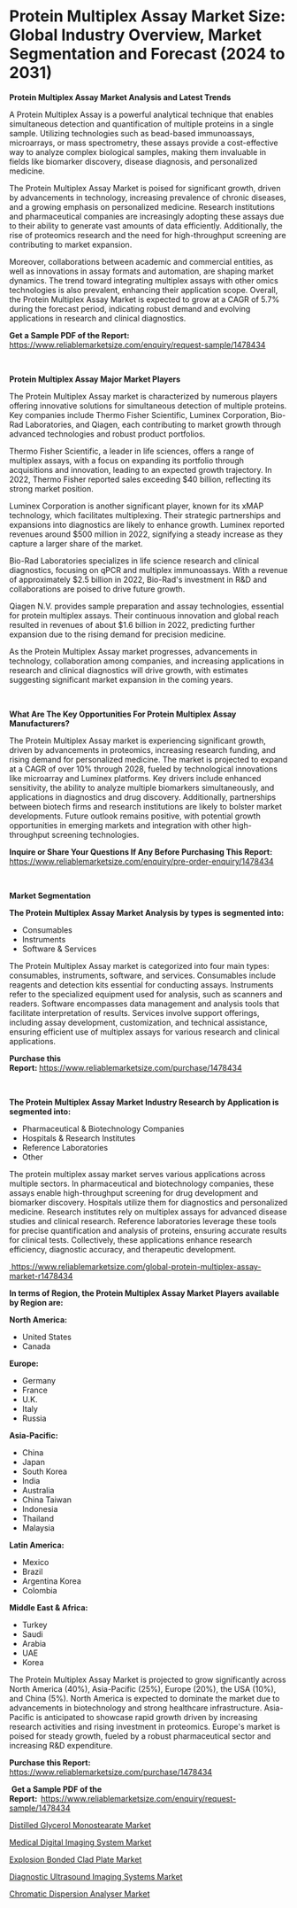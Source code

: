 <p><h1>Protein Multiplex Assay Market Size: Global Industry Overview, Market Segmentation and Forecast (2024 to 2031)</h1></p><p><strong>Protein Multiplex Assay Market Analysis and Latest Trends</strong></p>
<p><p>A Protein Multiplex Assay is a powerful analytical technique that enables simultaneous detection and quantification of multiple proteins in a single sample. Utilizing technologies such as bead-based immunoassays, microarrays, or mass spectrometry, these assays provide a cost-effective way to analyze complex biological samples, making them invaluable in fields like biomarker discovery, disease diagnosis, and personalized medicine.</p><p>The Protein Multiplex Assay Market is poised for significant growth, driven by advancements in technology, increasing prevalence of chronic diseases, and a growing emphasis on personalized medicine. Research institutions and pharmaceutical companies are increasingly adopting these assays due to their ability to generate vast amounts of data efficiently. Additionally, the rise of proteomics research and the need for high-throughput screening are contributing to market expansion.</p><p>Moreover, collaborations between academic and commercial entities, as well as innovations in assay formats and automation, are shaping market dynamics. The trend toward integrating multiplex assays with other omics technologies is also prevalent, enhancing their application scope. Overall, the Protein Multiplex Assay Market is expected to grow at a CAGR of 5.7% during the forecast period, indicating robust demand and evolving applications in research and clinical diagnostics.</p></p>
<p><strong>Get a Sample PDF of the Report:&nbsp;</strong> <a href="https://www.reliablemarketsize.com/enquiry/request-sample/1478434?utm_campaign=1103&utm_medium=2&utm_source=Github&utm_content=ia&utm_term=28092024&utm_id=protein-multiplex-assay">https://www.reliablemarketsize.com/enquiry/request-sample/1478434</a></p>
<p>&nbsp;</p>
<p><strong>Protein Multiplex Assay Major Market Players</strong></p>
<p><p>The Protein Multiplex Assay market is characterized by numerous players offering innovative solutions for simultaneous detection of multiple proteins. Key companies include Thermo Fisher Scientific, Luminex Corporation, Bio-Rad Laboratories, and Qiagen, each contributing to market growth through advanced technologies and robust product portfolios. </p><p>Thermo Fisher Scientific, a leader in life sciences, offers a range of multiplex assays, with a focus on expanding its portfolio through acquisitions and innovation, leading to an expected growth trajectory. In 2022, Thermo Fisher reported sales exceeding $40 billion, reflecting its strong market position.</p><p>Luminex Corporation is another significant player, known for its xMAP technology, which facilitates multiplexing. Their strategic partnerships and expansions into diagnostics are likely to enhance growth. Luminex reported revenues around $500 million in 2022, signifying a steady increase as they capture a larger share of the market.</p><p>Bio-Rad Laboratories specializes in life science research and clinical diagnostics, focusing on qPCR and multiplex immunoassays. With a revenue of approximately $2.5 billion in 2022, Bio-Rad's investment in R&D and collaborations are poised to drive future growth. </p><p>Qiagen N.V. provides sample preparation and assay technologies, essential for protein multiplex assays. Their continuous innovation and global reach resulted in revenues of about $1.6 billion in 2022, predicting further expansion due to the rising demand for precision medicine.</p><p>As the Protein Multiplex Assay market progresses, advancements in technology, collaboration among companies, and increasing applications in research and clinical diagnostics will drive growth, with estimates suggesting significant market expansion in the coming years.</p></p>
<p>&nbsp;</p>
<p><strong>What Are The Key Opportunities For Protein Multiplex Assay Manufacturers?</strong></p>
<p><p>The Protein Multiplex Assay market is experiencing significant growth, driven by advancements in proteomics, increasing research funding, and rising demand for personalized medicine. The market is projected to expand at a CAGR of over 10% through 2028, fueled by technological innovations like microarray and Luminex platforms. Key drivers include enhanced sensitivity, the ability to analyze multiple biomarkers simultaneously, and applications in diagnostics and drug discovery. Additionally, partnerships between biotech firms and research institutions are likely to bolster market developments. Future outlook remains positive, with potential growth opportunities in emerging markets and integration with other high-throughput screening technologies.</p></p>
<p><strong>Inquire or Share Your Questions If Any Before Purchasing This Report:</strong> <a href="https://www.reliablemarketsize.com/enquiry/pre-order-enquiry/1478434?utm_campaign=1103&utm_medium=2&utm_source=Github&utm_content=ia&utm_term=28092024&utm_id=protein-multiplex-assay">https://www.reliablemarketsize.com/enquiry/pre-order-enquiry/1478434</a></p>
<p>&nbsp;</p>
<p><strong>Market Segmentation</strong></p>
<p><strong>The Protein Multiplex Assay Market Analysis by types is segmented into:</strong></p>
<p><ul><li>Consumables</li><li>Instruments</li><li>Software & Services</li></ul></p>
<p><p>The Protein Multiplex Assay market is categorized into four main types: consumables, instruments, software, and services. Consumables include reagents and detection kits essential for conducting assays. Instruments refer to the specialized equipment used for analysis, such as scanners and readers. Software encompasses data management and analysis tools that facilitate interpretation of results. Services involve support offerings, including assay development, customization, and technical assistance, ensuring efficient use of multiplex assays for various research and clinical applications.</p></p>
<p><strong>Purchase this Report:&nbsp;</strong><a href="https://www.reliablemarketsize.com/purchase/1478434?utm_campaign=1103&utm_medium=2&utm_source=Github&utm_content=ia&utm_term=28092024&utm_id=protein-multiplex-assay">https://www.reliablemarketsize.com/purchase/1478434</a></p>
<p>&nbsp;</p>
<p><strong>The Protein Multiplex Assay Market Industry Research by Application is segmented into:</strong></p>
<p><ul><li>Pharmaceutical & Biotechnology Companies</li><li>Hospitals & Research Institutes</li><li>Reference Laboratories</li><li>Other</li></ul></p>
<p><p>The protein multiplex assay market serves various applications across multiple sectors. In pharmaceutical and biotechnology companies, these assays enable high-throughput screening for drug development and biomarker discovery. Hospitals utilize them for diagnostics and personalized medicine. Research institutes rely on multiplex assays for advanced disease studies and clinical research. Reference laboratories leverage these tools for precise quantification and analysis of proteins, ensuring accurate results for clinical tests. Collectively, these applications enhance research efficiency, diagnostic accuracy, and therapeutic development.</p></p>
<p><a href="https://www.reliablemarketsize.com/global-protein-multiplex-assay-market-r1478434?utm_campaign=1103&utm_medium=2&utm_source=Github&utm_content=ia&utm_term=28092024&utm_id=protein-multiplex-assay">&nbsp;https://www.reliablemarketsize.com/global-protein-multiplex-assay-market-r1478434</a></p>
<p><strong>In terms of Region, the Protein Multiplex Assay Market Players available by Region are:</strong></p>
<p>
    <p> <strong> North America: </strong>
        <ul>
            <li>United States</li>
            <li>Canada</li>
        </ul>
        </p> 
    <p> <strong> Europe: </strong>
        <ul>
            <li>Germany</li>
            <li>France</li>
            <li>U.K.</li>
            <li>Italy</li>
            <li>Russia</li>
        </ul>
        </p> 
    <p> <strong> Asia-Pacific: </strong>
        <ul>
            <li>China</li>
            <li>Japan</li>
            <li>South Korea</li>
            <li>India</li>
            <li>Australia</li>
            <li>China Taiwan</li>
            <li>Indonesia</li>
            <li>Thailand</li>
            <li>Malaysia</li>
        </ul>
        </p> 
    <p> <strong> Latin America: </strong>
        <ul>
            <li>Mexico</li>
            <li>Brazil</li>
            <li>Argentina Korea</li>
            <li>Colombia</li>
        </ul>
        </p> 
    <p> <strong> Middle East & Africa: </strong>
        <ul>
            <li>Turkey</li>
            <li>Saudi</li>
            <li>Arabia</li>
            <li>UAE</li>
            <li>Korea</li>
        </ul>
    </p>
    </p>
<p><p>The Protein Multiplex Assay Market is projected to grow significantly across North America (40%), Asia-Pacific (25%), Europe (20%), the USA (10%), and China (5%). North America is expected to dominate the market due to advancements in biotechnology and strong healthcare infrastructure. Asia-Pacific is anticipated to showcase rapid growth driven by increasing research activities and rising investment in proteomics. Europe's market is poised for steady growth, fueled by a robust pharmaceutical sector and increasing R&D expenditure.</p></p>
<p><strong>Purchase this Report: </strong><a href="https://www.reliablemarketsize.com/purchase/1478434?utm_campaign=1103&utm_medium=2&utm_source=Github&utm_content=ia&utm_term=28092024&utm_id=protein-multiplex-assay">https://www.reliablemarketsize.com/purchase/1478434</a></p>
<p>&nbsp;<strong>Get a Sample PDF of the Report:&nbsp;&nbsp;</strong><a href="https://www.reliablemarketsize.com/enquiry/request-sample/1478434?utm_campaign=1103&utm_medium=2&utm_source=Github&utm_content=ia&utm_term=28092024&utm_id=protein-multiplex-assay">https://www.reliablemarketsize.com/enquiry/request-sample/1478434</a></p>
<p><strong></strong></p>
<p><p><a href="https://www.linkedin.com/pulse/distilled-glycerol-monostearate-market-trends-focusing-hi45e?utm_campaign=1103&utm_medium=2&utm_source=Github&utm_content=ia&utm_term=28092024&utm_id=protein-multiplex-assay">Distilled Glycerol Monostearate Market</a></p><p><a href="https://issuu.com/reportprime-2/docs/medical-digital-imaging-system-mark_f7cd1acabc94d6?utm_campaign=1103&utm_medium=2&utm_source=Github&utm_content=ia&utm_term=28092024&utm_id=protein-multiplex-assay">Medical Digital Imaging System Market</a></p><p><a href="https://www.linkedin.com/pulse/navigating-global-explosion-bonded-clad-plate-market-3grye?utm_campaign=1103&utm_medium=2&utm_source=Github&utm_content=ia&utm_term=28092024&utm_id=protein-multiplex-assay">Explosion Bonded Clad Plate Market</a></p><p><a href="https://issuu.com/reportprime-2/docs/diagnostic-ultrasound-imaging-syste_880ab9d1a01f98?utm_campaign=1103&utm_medium=2&utm_source=Github&utm_content=ia&utm_term=28092024&utm_id=protein-multiplex-assay">Diagnostic Ultrasound Imaging Systems Market</a></p><p><a href="https://github.com/gdfhhhj/Market-Research-Report-List-6/blob/main/chromatic-dispersion-analyser-market.md?utm_campaign=1103&utm_medium=2&utm_source=Github&utm_content=ia&utm_term=28092024&utm_id=protein-multiplex-assay">Chromatic Dispersion Analyser Market</a></p></p>